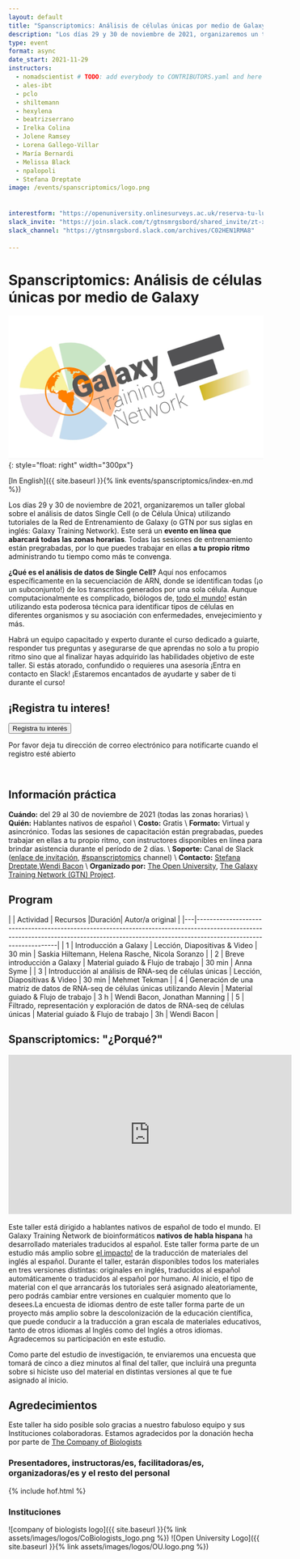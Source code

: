 ```yaml
---
layout: default
title: "Spanscriptomics: Análisis de células únicas por medio de Galaxy"
description: "Los días 29 y 30 de noviembre de 2021, organizaremos un taller global sobre el análisis de datos Single Cell (o de Célula Única) utilizando tutoriales de la Red de Entrenamiento de Galaxy"
type: event
format: async
date_start: 2021-11-29
instructors:
  - nomadscientist # TODO: add everybody to CONTRIBUTORS.yaml and here
  - ales-ibt
  - pclo
  - shiltemann
  - hexylena
  - beatrizserrano
  - Irelka Colina
  - Jolene Ramsey
  - Lorena Gallego-Villar
  - María Bernardi
  - Melissa Black
  - npalopoli
  - Stefana Dreptate
image: /events/spanscriptomics/logo.png


interestform: "https://openuniversity.onlinesurveys.ac.uk/reserva-tu-lugar-en-el-taller-analisis-de-datos-single-ce"
slack_invite: "https://join.slack.com/t/gtnsmrgsbord/shared_invite/zt-x7vinbs1-BA~Kht6N86JBhDq0uTIVdQ"
slack_channel: "https://gtnsmrgsbord.slack.com/archives/C02HEN1RMA8"

---
```


# Spanscriptomics: Análisis de células únicas por medio de Galaxy

![Course logo](logo.png){: style="float: right" width="300px"}

[In English]({{ site.baseurl }}{% link events/spanscriptomics/index-en.md %})

Los días 29 y 30 de noviembre de 2021, organizaremos un taller global sobre el análisis de datos Single Cell (o de Célula Única) utilizando tutoriales de la Red de Entrenamiento de Galaxy (o GTN por sus siglas en inglés: Galaxy Training Network). Este será un **evento en línea que abarcará todas las zonas horarias**. Todas las sesiones de entrenamiento están pregrabadas, por lo que puedes trabajar en ellas **a tu propio ritmo** administrando tu tiempo como más te convenga.


**¿Qué es el análisis de datos de Single Cell?** Aquí nos enfocamos específicamente en la secuenciación de ARN, donde se identifican todas (¡o un subconjunto!) de los transcritos generados por una sola célula. Aunque computacionalmente es complicado, biólogos de, [todo el mundo!](https://www.frontiersin.org/articles/10.3389/feduc.2021.710971/full#h1) están utilizando esta poderosa técnica para identificar tipos de células en diferentes organismos y su asociación con enfermedades, envejecimiento y más.


Habrá un equipo capacitado y experto durante el curso dedicado a guiarte, responder tus preguntas y asegurarse de que aprendas no solo a tu propio ritmo sino que al finalizar hayas adquirido las habilidades objetivo de este taller. Si estás atorado, confundido o requieres una asesoría ¡Entra en contacto en Slack! ¡Estaremos encantados de ayudarte y saber de ti durante el curso!


## ¡Registra tu interes!

<a href="{{page.interestform}}"><button type="button" class="btn btn-success btn-lg">Registra tu interés</button></a>

Por favor deja tu dirección de correo electrónico para notificarte cuando el registro esté abierto

<br/>


## Información práctica

**Cuándo:** del 29 al 30 de noviembre de 2021 (todas las zonas horarias) \\
**Quién:** Hablantes nativos de español \\
**Costo:** Gratis \\
**Formato:** Virtual y asincrónico. Todas las sesiones de capacitación están pregrabadas, puedes trabajar en ellas a tu propio ritmo, con instructores disponibles en línea para brindar asistencia durante el período de 2 días. \\
**Soporte:** Canal de Slack ([enlace de invitación]({{page.slack_invite}}), [#spanscriptomics]({{page.slack_channel}}) channel) \\
**Contacto:** [Stefana Dreptate](mailto:stefana.dreptate@gmail.com),[Wendi Bacon](mailto:Wendi.Bacon@gmail.com) \\
**Organizado por:** [The Open University](https://www.openuniversity.edu/), [The Galaxy Training Network (GTN) Project](https://training.galaxyproject.org/training-material/hall-of-fame).

## Program

|   |                           Actividad                                               |             Recursos                 |Duración|                   Autor/a original                        |
|---|-----------------------------------------------------------------------------------------------------------------------------------------------------------------------------------------------|
| 1 | Introducción a Galaxy                                                             | Lección, Diapositivas & Video        | 30 min | Saskia Hiltemann, Helena Rasche, Nicola Soranzo           |
| 2 | Breve introducción a Galaxy                                                       | Material guiado & Flujo de trabajo   | 30 min | Anna Syme                                                 |
| 3 | Introducción al análisis de RNA-seq de células únicas                             | Lección, Diapositivas & Video        | 30 min | Mehmet Tekman                                             |
| 4 | Generación de una matriz de datos de RNA-seq de células únicas utilizando Alevin  | Material guiado & Flujo de trabajo   |  3 h   | Wendi Bacon, Jonathan  Manning                            |
| 5 | Filtrado, representación y exploración de datos de RNA-seq de células únicas      | Material guiado & Flujo de trabajo   |  3h    | Wendi Bacon                                               |



## Spanscriptomics: "¿Porqué?"

<iframe width="560" height="315" src="https://www.youtube.com/embed/YE_QLodIe_w" title="YouTube video player" frameborder="0" allow="accelerometer; autoplay; clipboard-write; encrypted-media; gyroscope; picture-in-picture" allowfullscreen></iframe>

Este taller está dirigido a hablantes nativos de español de todo el mundo. El Galaxy Training Ñetwork de bioinformáticos **nativos de habla hispana** ha desarrollado materiales traducidos al español. Este taller forma parte de un estudio más amplio sobre [el impacto!](https://www.nature.com/articles/d41586-021-02218-x?utm_source=twt_nat&utm_medium=social&utm_campaign=nature) de la traducción de materiales del inglés al español. Durante el taller, estarán disponibles todos los materiales en tres versiones distintas: originales en inglés, traducidos al español automáticamente o traducidos al español por humano. Al inicio, el tipo de material con el que arrancarás los tutoriales será asignado aleatoriamente, pero podrás cambiar entre versiones en cualquier momento que lo desees.La encuesta de idiomas dentro de este taller forma parte de un proyecto más amplio sobre la descolonización de la educación científica, que puede conducir a la traducción a gran escala de materiales educativos, tanto de otros idiomas al Inglés como del Inglés a otros idiomas. Agradecemos su participación en este estudio.

Como parte del estudio de investigación, te enviaremos una encuesta que tomará de cinco a diez minutos al final del taller, que incluirá una pregunta sobre si hiciste uso del material en distintas versiones al que te fue asignado al inicio.


## Agredecimientos

Este taller ha sido posible solo gracias a nuestro fabuloso equipo y sus Instituciones colaboradoras.
Estamos agradecidos por la donación hecha por parte de [The Company of Biologists](https://www.biologists.com/)

### Presentadores, instructoras/es, facilitadoras/es, organizadoras/es y el resto del personal

{% include hof.html %}

### Instituciones

![company of biologists logo]({{ site.baseurl }}{% link assets/images/logos/CoBiologists_logo.png %}) ![Open University Logo]({{ site.baseurl }}{% link assets/images/logos/OU.logo.png %})
